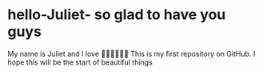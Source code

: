# hello-Juliet- so glad to have you guys 
My name is Juliet and I love 🥭🍜🍦🍧🍭🥰
This is my first repository on GitHub. I hope this will be the start of beautiful things 
